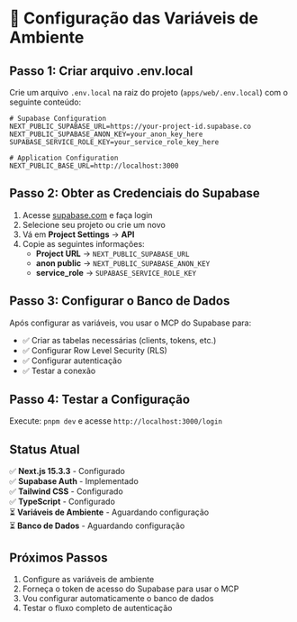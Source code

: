# 🔧 Configuração das Variáveis de Ambiente

## Passo 1: Criar arquivo .env.local

Crie um arquivo `.env.local` na raiz do projeto (`apps/web/.env.local`) com o seguinte conteúdo:

```env
# Supabase Configuration
NEXT_PUBLIC_SUPABASE_URL=https://your-project-id.supabase.co
NEXT_PUBLIC_SUPABASE_ANON_KEY=your_anon_key_here
SUPABASE_SERVICE_ROLE_KEY=your_service_role_key_here

# Application Configuration
NEXT_PUBLIC_BASE_URL=http://localhost:3000
```

## Passo 2: Obter as Credenciais do Supabase

1. Acesse [supabase.com](https://supabase.com) e faça login
2. Selecione seu projeto ou crie um novo
3. Vá em **Project Settings** → **API**
4. Copie as seguintes informações:
   - **Project URL** → `NEXT_PUBLIC_SUPABASE_URL`
   - **anon public** → `NEXT_PUBLIC_SUPABASE_ANON_KEY` 
   - **service_role** → `SUPABASE_SERVICE_ROLE_KEY`

## Passo 3: Configurar o Banco de Dados

Após configurar as variáveis, vou usar o MCP do Supabase para:
- ✅ Criar as tabelas necessárias (clients, tokens, etc.)
- ✅ Configurar Row Level Security (RLS)
- ✅ Configurar autenticação
- ✅ Testar a conexão

## Passo 4: Testar a Configuração

Execute: `pnpm dev` e acesse `http://localhost:3000/login`

## Status Atual

✅ **Next.js 15.3.3** - Configurado  
✅ **Supabase Auth** - Implementado  
✅ **Tailwind CSS** - Configurado  
✅ **TypeScript** - Configurado  
⏳ **Variáveis de Ambiente** - Aguardando configuração  
⏳ **Banco de Dados** - Aguardando configuração  

## Próximos Passos

1. Configure as variáveis de ambiente
2. Forneça o token de acesso do Supabase para usar o MCP
3. Vou configurar automaticamente o banco de dados
4. Testar o fluxo completo de autenticação 